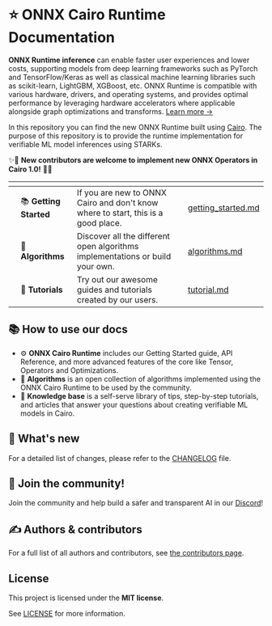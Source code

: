 # ⭐ ONNX Cairo Runtime Documentation

**ONNX Runtime inference** can enable faster user experiences and lower costs, supporting models from deep learning frameworks such as PyTorch and TensorFlow/Keras as well as classical machine learning libraries such as scikit-learn, LightGBM, XGBoost, etc. ONNX Runtime is compatible with various hardware, drivers, and operating systems, and provides optimal performance by leveraging hardware accelerators where applicable alongside graph optimizations and transforms. [Learn more →](https://www.onnxruntime.ai/docs/#onnx-runtime-for-inferencing)

In this repository you can find the new ONNX Runtime built using [Cairo](https://www.cairo-lang.org/). The purpose of this repository is to provide the runtime implementation for verifiable ML model inferences using STARKs.

✨🚀 **New contributors are welcome to implement new ONNX Operators in Cairo 1.0!** 🌟💡

<table data-view="cards"><thead><tr><th></th><th></th><th></th><th data-hidden data-card-target data-type="content-ref"></th></tr></thead><tbody><tr><td></td><td><span data-gb-custom-inline data-tag="emoji" data-code="1f4da">📚</span> <strong>Getting Started</strong></td><td>If you are new to ONNX Cairo and don't know where to start, this is a good place.</td><td><a href="readme/onnx_cairo_runtime/getting_started.md">getting_started.md</a></td></tr><tr><td></td><td><span data-gb-custom-inline data-tag="emoji" data-code="1f9e9">🧩</span> <strong>Algorithms</strong></td><td>Discover all the different open algorithms implementations or build your own.</td><td><a href="readme/algorithms.md">algorithms.md</a></td></tr><tr><td></td><td>📖 <strong>Tutorials</strong></td><td>Try out our awesome guides and tutorials created by our users.</td><td><a href="readme/knowledge_base/tutorial.md">tutorial.md</a></td></tr></tbody></table>

## 📚 How to use our docs

* ⚙️ **ONNX Cairo Runtime** includes our Getting Started guide, API Reference, and more advanced features of the core like Tensor, Operators and Optimizations.
* 🧩 **Algorithms** is an open collection of algorithms implemented using the ONNX Cairo Runtime to be used by the community.
* 🧠 **Knowledge base** is a self-serve library of tips, step-by-step tutorials, and articles that answer your questions about creating verifiable ML models in Cairo.

## 🌟 What's new

For a detailed list of changes, please refer to the [CHANGELOG](https://github.com/franalgaba/onnx-cairo/blob/main/docs/CHANGELOG.md) file.

## 🤝 Join the community!

Join the community and help build a safer and transparent AI in our [Discord](https://discord.gg/Kt24CsMb5k)!

## ✍️ Authors & contributors

For a full list of all authors and contributors, see [the contributors page](https://github.com/franalgaba/onnx-cairo/graphs/contributors).

## License

This project is licensed under the **MIT license**.

See [LICENSE](https://github.com/franalgaba/onnx-cairo/blob/main/LICENSE/README.md) for more information.